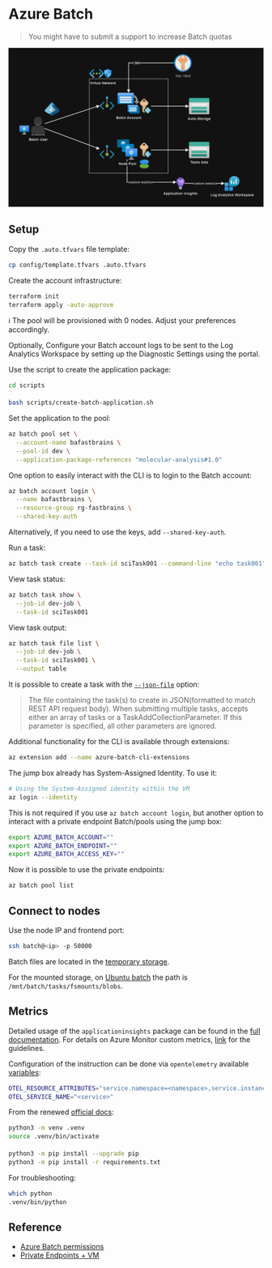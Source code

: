 # Azure Batch

> You might have to submit a support to increase Batch quotas

<img src=".docs/azure-batch.png" />

## Setup

Copy the `.auto.tfvars` file template:

```sh
cp config/template.tfvars .auto.tfvars
```

Create the account infrastructure:

```sh
terraform init
terraform apply -auto-approve
```

ℹ️ The pool will be provisioned with 0 nodes. Adjust your preferences accordingly.

Optionally, Configure your Batch account logs to be sent to the Log Analytics Workspace by setting up the Diagnostic Settings using the portal.

Use the script to create the application package:

```sh
cd scripts

bash scripts/create-batch-application.sh
```

Set the application to the pool:

```sh
az batch pool set \
  --account-name bafastbrains \
  --pool-id dev \
  --application-package-references "molecular-analysis#1.0"
```

One option to easily interact with the CLI is to login to the Batch account:

```sh
az batch account login \
  --name bafastbrains \
  --resource-group rg-fastbrains \
  --shared-key-auth
```

Alternatively, if you need to use the keys, add `--shared-key-auth`.

Run a task:

```sh
az batch task create --task-id sciTask001 --command-line "echo task001" --job-id dev-job
```

View task status:

```sh
az batch task show \
  --job-id dev-job \
  --task-id sciTask001
```

View task output:

```sh
az batch task file list \
  --job-id dev-job \
  --task-id sciTask001 \
  --output table
```

It is possible to create a task with the [`--json-file`][1] option:

> The file containing the task(s) to create in JSON(formatted to match REST API request body). When submitting multiple tasks, accepts either an array of tasks or a TaskAddCollectionParameter. If this parameter is specified, all other parameters are ignored.

Additional functionality for the CLI is available through extensions:

```sh
az extension add --name azure-batch-cli-extensions
```

The jump box already has System-Assigned Identity. To use it:

```sh
# Using the System-Assigned identity within the VM
az login --identity
```

This is not required if you use `az batch account login`, but another option to interact with a private endpoint Batch/pools using the jump box:

```sh
export AZURE_BATCH_ACCOUNT=""
export AZURE_BATCH_ENDPOINT=""
export AZURE_BATCH_ACCESS_KEY=""
```

Now it is possible to use the private endpoints:

```sh
az batch pool list
```

## Connect to nodes

Use the node IP and frontend port:

```sh
ssh batch@<ip> -p 50000
```

Batch files are located in the [temporary storage][2].

For the mounted storage, on [Ubuntu batch][3] the path is `/mnt/batch/tasks/fsmounts/blobs`.

## Metrics

Detailed usage of the `applicationinsights` package can be found in the [full documentation][5]. For details on Azure Monitor custom metrics, [link][6] for the guidelines.

Configuration of the instruction can be done via `opentelemetry` available [variables][7]:

```sh
OTEL_RESOURCE_ATTRIBUTES="service.namespace=<namespace>,service.instance.id=<instance>"
OTEL_SERVICE_NAME="<service>"
```

From the renewed [official docs][4]:

```sh
python3 -m venv .venv
source .venv/bin/activate

python3 -m pip install --upgrade pip
python3 -m pip install -r requirements.txt
```

For troubleshooting:

```sh
which python
.venv/bin/python
```


## Reference

- [Azure Batch permissions](https://techcommunity.microsoft.com/t5/azure-paas-blog/the-usage-of-managed-identity-in-the-azure-batch-account-and/ba-p/3607014)
- [Private Endpoints + VM](https://learn.microsoft.com/en-us/troubleshoot/azure/general/azure-batch-pool-creation-failure#cause-1-public-network-access-is-disabled-but-batch-account-doesnt-have-private-endpoint)

[1]: https://learn.microsoft.com/en-us/cli/azure/batch/task?view=azure-cli-latest#az-batch-task-create
[2]: https://learn.microsoft.com/en-us/azure/batch/files-and-directories
[3]: https://learn.microsoft.com/en-us/azure/batch/virtual-file-mount?tabs=linux
[4]: https://packaging.python.org/en/latest/guides/installing-using-pip-and-virtual-environments/
[5]: https://shipit.dev/python-appinsights/
[6]: https://learn.microsoft.com/en-us/azure/azure-monitor/essentials/metrics-custom-overview
[7]: https://learn.microsoft.com/en-us/azure/azure-monitor/app/opentelemetry-configuration?tabs=python
